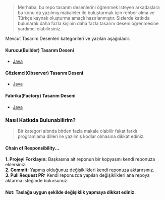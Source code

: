 > Merhaba, bu repo tasarım desenlerini öğrenmek isteyen arkadaşlara bu konu da yazılmış makaleler ile buluşturmak için rehber olma ve Türkçe kaynak oluşturma amaçlı hazırlanmıştır. Sizlerde katkıda bulunarak daha fazla kişinin daha fazla tasarım deseni öğrenmesine yardımcı olabilirsiniz.

Mevcut Tasarım Desenleri kategorileri ve yazıları aşağıdadır.

#### Kurucu(Builder) Tasarım Deseni

* [Java](https://medium.com/t%C3%BCrkiye/1-builder-kurucu-pattern-5c6b435eb45e)

#### Gözlemci(Observer) Tasarım Deseni

* [Java](https://medium.com/@yusufcakal/observer-g%C3%B6zlemci-pattern-16cbe6d4bfbe)

#### Fabrika(Factory) Tasarım Deseni

* [Java](https://medium.com/@yusufcakal/factory-fabrika-pattern-c14baca707be)

### Nasıl Katkıda Bulunabilirim?

>Bir kategori altında birden fazla makale olabilir fakat farklı programlama dilleri ile yazılmış kodlar olmasına dikkat ediniz.

#### Chain of Responsibility...


**1. Projeyi Forklayın:** Başkasına ait reponun bir kopyasını kendi reponuza eklersiniz. <br>
**2. Commit:** Yapmış olduğunuz değişiklikleri kendi reponuza aktarırsınız. <br>
**3. Pull Request PR:** Kendi reponuzda yapılan değişiklikleri ana repoya aktarma isteğinde bulursunuz. <br>

#### Not: Taslağa uygun şekilde değişiklik yapmaya dikkat ediniz.
